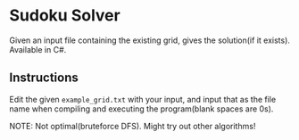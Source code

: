 # Sudoku Solver

Given an input file containing the existing grid, gives the solution(if it exists). <br />
Available in C#.

## Instructions
Edit the given `example_grid.txt` with your input, and input that as the file name when compiling and executing the program(blank spaces are 0s). <br />

NOTE: Not optimal(bruteforce DFS). Might try out other algorithms!

